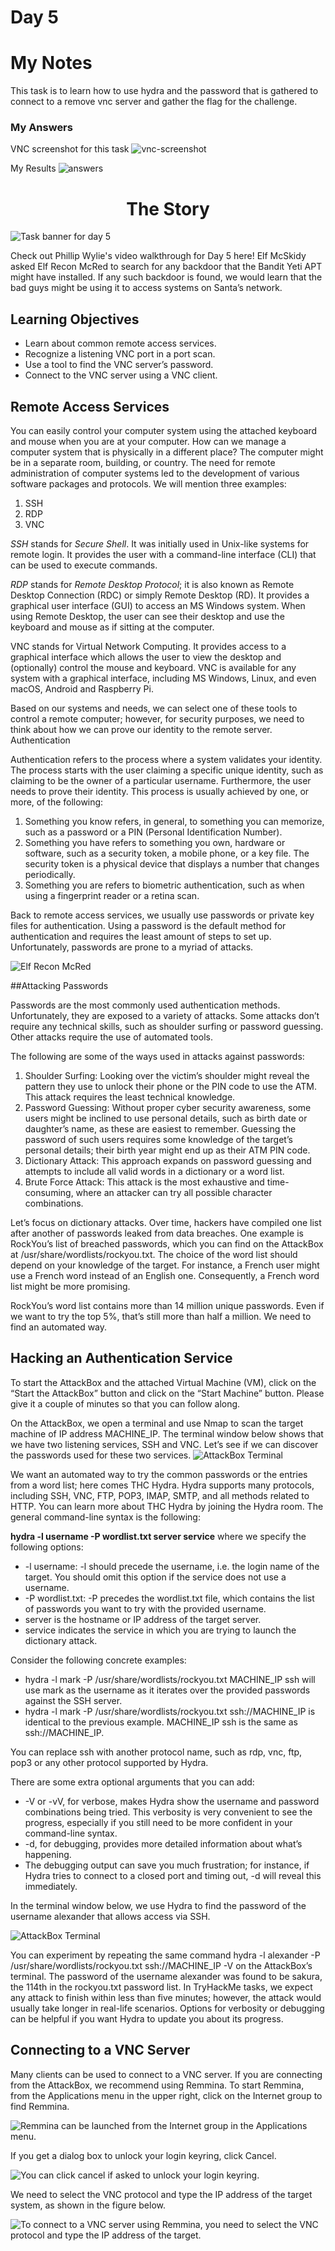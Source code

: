 # Day 5

# My Notes 

This task is to learn how to use hydra and the password that is gathered to connect to a remove vnc server and gather the flag for the challenge.

### My Answers
VNC screenshot for this task
![vnc-screenshot](../images/day5/vnc-flag.png)

My Results
![answers](../images/day5/day5answers.png)



# <center>The Story</center>

![Task banner for day 5](../images/day5/day5header.png)

Check out Phillip Wylie's video walkthrough for Day 5 here!
Elf McSkidy asked Elf Recon McRed to search for any backdoor that the Bandit Yeti APT might have installed. If any such backdoor is found, we would learn that the bad guys might be using it to access systems on Santa’s network.
## Learning Objectives

- Learn about common remote access services.
- Recognize a listening VNC port in a port scan.
- Use a tool to find the VNC server’s password.
- Connect to the VNC server using a VNC client.

## Remote Access Services

You can easily control your computer system using the attached keyboard and mouse when you are at your computer. How can we manage a computer system that is physically in a different place? The computer might be in a separate room, building, or country. The need for remote administration of computer systems led to the development of various software packages and protocols. We will mention three examples:

1. SSH
2. RDP
3. VNC

_SSH_ stands for _Secure Shell_. It was initially used in Unix-like systems for remote login. It provides the user with a command-line interface (CLI) that can be used to execute commands.

_RDP_ stands for _Remote Desktop Protocol_; it is also known as Remote Desktop Connection (RDC) or simply Remote Desktop (RD). It provides a graphical user interface (GUI) to access an MS Windows system. When using Remote Desktop, the user can see their desktop and use the keyboard and mouse as if sitting at the computer.

VNC stands for Virtual Network Computing. It provides access to a graphical interface which allows the user to view the desktop and (optionally) control the mouse and keyboard. VNC is available for any system with a graphical interface, including MS Windows, Linux, and even macOS, Android and Raspberry Pi.

Based on our systems and needs, we can select one of these tools to control a remote computer; however, for security purposes, we need to think about how we can prove our identity to the remote server.
Authentication

Authentication refers to the process where a system validates your identity. The process starts with the user claiming a specific unique identity, such as claiming to be the owner of a particular username. Furthermore, the user needs to prove their identity. This process is usually achieved by one, or more, of the following:

1. Something you know refers, in general, to something you can memorize, such as a password or a PIN (Personal Identification Number).
2. Something you have refers to something you own, hardware or software, such as a security token, a mobile phone, or a key file. The security token is a physical device that displays a number that changes periodically.
3. Something you are refers to biometric authentication, such as when using a fingerprint reader or a retina scan.

Back to remote access services, we usually use passwords or private key files for authentication. Using a password is the default method for authentication and requires the least amount of steps to set up. Unfortunately, passwords are prone to a myriad of attacks.

![Elf Recon McRed](../images/day5/redelf.png)

##Attacking Passwords

Passwords are the most commonly used authentication methods. Unfortunately, they are exposed to a variety of attacks. Some attacks don’t require any technical skills, such as shoulder surfing or password guessing. Other attacks require the use of automated tools.

The following are some of the ways used in attacks against passwords:

1. Shoulder Surfing: Looking over the victim’s shoulder might reveal the pattern they use to unlock their phone or the PIN code to use the ATM. This attack requires the least technical knowledge.
2. Password Guessing: Without proper cyber security awareness, some users might be inclined to use personal details, such as birth date or daughter’s name, as these are easiest to remember. Guessing the password of such users requires some knowledge of the target’s personal details; their birth year might end up as their ATM PIN code.
3. Dictionary Attack: This approach expands on password guessing and attempts to include all valid words in a dictionary or a word list.
4. Brute Force Attack: This attack is the most exhaustive and time-consuming, where an attacker can try all possible character combinations.

Let’s focus on dictionary attacks. Over time, hackers have compiled one list after another of passwords leaked from data breaches. One example is RockYou’s list of breached passwords, which you can find on the AttackBox at /usr/share/wordlists/rockyou.txt. The choice of the word list should depend on your knowledge of the target. For instance, a French user might use a French word instead of an English one. Consequently, a French word list might be more promising.

RockYou’s word list contains more than 14 million unique passwords. Even if we want to try the top 5%, that’s still more than half a million. We need to find an automated way.

## Hacking an Authentication Service

To start the AttackBox and the attached Virtual Machine (VM), click on the “Start the AttackBox” button and click on the “Start Machine” button. Please give it a couple of minutes so that you can follow along.

On the AttackBox, we open a terminal and use Nmap to scan the target machine of IP address MACHINE_IP. The terminal window below shows that we have two listening services, SSH and VNC. Let’s see if we can discover the passwords used for these two services.
![AttackBox Terminal](../images/day5/terminal1.png)        

We want an automated way to try the common passwords or the entries from a word list; here comes THC Hydra. Hydra supports many protocols, including SSH, VNC, FTP, POP3, IMAP, SMTP, and all methods related to HTTP. You can learn more about THC Hydra by joining the Hydra room. The general command-line syntax is the following:

__hydra -l username -P wordlist.txt server service__ where we specify the following options:

- -l username: -l should precede the username, i.e. the login name of the target. You should omit this option if the service does not use a username.
- -P wordlist.txt: -P precedes the wordlist.txt file, which contains the list of passwords you want to try with the provided username.
- server is the hostname or IP address of the target server.
- service indicates the service in which you are trying to launch the dictionary attack.

Consider the following concrete examples:

- hydra -l mark -P /usr/share/wordlists/rockyou.txt MACHINE_IP ssh will use mark as the username as it iterates over the provided passwords against the SSH server.
- hydra -l mark -P /usr/share/wordlists/rockyou.txt ssh://MACHINE_IP is identical to the previous example. MACHINE_IP ssh is the same as ssh://MACHINE_IP.

You can replace ssh with another protocol name, such as rdp, vnc, ftp, pop3 or any other protocol supported by Hydra.

There are some extra optional arguments that you can add:

- -V or -vV, for verbose, makes Hydra show the username and password combinations being tried. This verbosity is very convenient to see the progress, especially if you still need to be more confident in your command-line syntax.
-  -d, for debugging, provides more detailed information about what’s happening.
-  The debugging output can save you much frustration; for instance, if Hydra tries to connect to a closed port and timing out, -d will reveal this immediately.

In the terminal window below, we use Hydra to find the password of the username alexander that allows access via SSH.

![AttackBox Terminal](../images/day5/terminal2.png)
        

You can experiment by repeating the same command hydra -l alexander -P /usr/share/wordlists/rockyou.txt ssh://MACHINE_IP -V on the AttackBox’s terminal. The password of the username alexander was found to be sakura, the 114th in the rockyou.txt password list. In TryHackMe tasks, we expect any attack to finish within less than five minutes; however, the attack would usually take longer in real-life scenarios. Options for verbosity or debugging can be helpful if you want Hydra to update you about its progress.

## Connecting to a VNC Server

Many clients can be used to connect to a VNC server. If you are connecting from the AttackBox, we recommend using Remmina. To start Remmina, from the Applications menu in the upper right, click on the Internet group to find Remmina.

![Remmina can be launched from the Internet group in the Applications menu.](../images/day5/vnc1.png)

If you get a dialog box to unlock your login keyring, click Cancel.

![You can click cancel if asked to unlock your login keyring.](../images/day5/vnc2.png)

We need to select the VNC protocol and type the IP address of the target system, as shown in the figure below.

![To connect to a VNC server using Remmina, you need to select the VNC protocol and type the IP address of the target.](../images/day5/vnc3.png)


